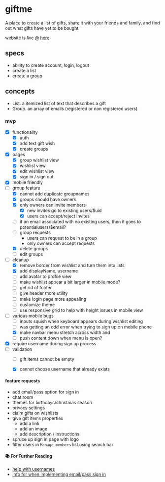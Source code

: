 # giftme
A place to create a list of gifts, share it with your friends and family, and find out what gifts have yet to be bought

website is live @ [here](https://giftme.isaacadams.me)

## specs

- ability to create account, login, logout
- create a list
- create a group

## concepts

- List. a itemized list of text that describes a gift
- Group. an array of emails (registered or non registered users)

### mvp

- [x] functionality
    - [x] auth
    - [x] add text gift wish
    - [x] create groups
- [x] pages
    - [x] group wishlist view
    - [x] wishlist view
    - [x] edit wishlist view
    - [x] sign in / sign out
- [x] mobile friendly
- [ ] group feature
    - [x] cannot add duplicate groupnames
    - [x] groups should have owners
    - [x] only owners can invite members
        - [x] new invites go to existing users/$uid 
        - [x] users can accept/reject invites
    - [ ] if an email associated with no existing users, then it goes to potentialusers/$email?
    - [ ] group requests 
        - users can request to be in a group
        - only owners can accept requests
    - [x] delete groups
    - [ ] edit groups
- [ ] cleanup
    - [x] remove border from wishlist and turn them into lists
    - [x] add displayName, username
    - [ ] add avatar to profile view
    - [ ] make wishlist appear a bit larger in mobile mode?
    - [ ] get rid of footer
    - [ ] give header more utility
    - [ ] make login page more appealing
    - [ ] customize theme
    - [ ] use responsive grid to help with height issues in mobile view
- [ ] various mobile bugs
    - [ ] inputs squish when keyboard appears during wishlist editing
    - [ ] was getting an odd error when trying to sign up on mobile phone
    - [x] make navbar menu stretch across width and 
    - [ ] push content down when menu is open?
- [x] require username during sign up process
- [ ] validation
    - [ ] gift items cannot be empty
    - [x] cannot choose username that already exists


#### feature requests

- add email/pass option for sign in
- chat room
- themes for birthdays/christmas season
- privacy settings
- claim gifts on wishlists
- give gift items properties
    - add a link
    - add an image
    - add description / instructions
- spruce up sign in page with logo
- filter users in `Manage members` list using search bar

#### 📚 For Further Reading

- [help with usernames](https://fireship.io/lessons/custom-usernames-with-firebase-authentication-and-angular/)
- [info for when implementing email/pass sign in](https://stackoverflow.com/questions/44615808/firebase-detecting-if-user-exists)